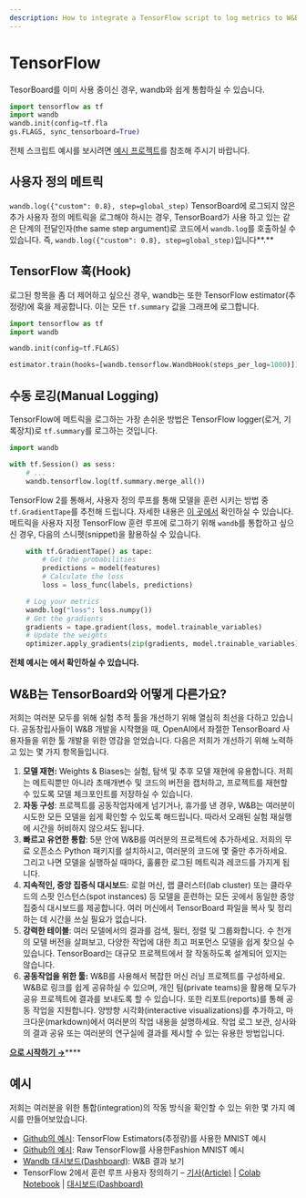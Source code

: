 ```yaml
---
description: How to integrate a TensorFlow script to log metrics to W&B
---
```


# TensorFlow

TesorBoard를 이미 사용 중이신 경우, wandb와 쉽게 통합하실 수 있습니다.

```python
import tensorflow as tf
import wandb
wandb.init(config=tf.fla
gs.FLAGS, sync_tensorboard=True)
```

전체 스크립트 예시를 보시려면 [예시 프로젝트](https://docs.wandb.com/examples)를 참조해 주시기 바랍니다.

##  **사용자 정의 메트릭**

  
`wandb.log({"custom": 0.8}, step=global_step)` TensorBoard에 로그되지 않은 추가 사용자 정의 메트릭을 로그해야 하시는 경우, TensorBoard가 사용 하고 있는 같은 단계의 전달인자\(the same step argument\)로 코드에서 `wandb.log`를 호출하실 수 있습니다. 즉, `wandb.log({"custom": 0.8}, step=global_step)`입니다**.**

## **TensorFlow 훅\(Hook\)**

로그된 항목을 좀 더 제어하고 싶으신 경우, wandb는 또한 TensorFlow estimator\(추정량\)에 훅을 제공합니다. 이는 모든 `tf.summary` 값을 그래프에 로그합니다.

```python
import tensorflow as tf
import wandb

wandb.init(config=tf.FLAGS)

estimator.train(hooks=[wandb.tensorflow.WandbHook(steps_per_log=1000)])
```

## **수동 로깅\(Manual Logging\)**

TensorFlow에 메트릭을 로그하는 가장 손쉬운 방법은 TensorFlow logger\(로거, 기록장치\)로 `tf.summary`를 로그하는 것입니다.

```python
import wandb

with tf.Session() as sess:
    # ...
    wandb.tensorflow.log(tf.summary.merge_all())
```

TensorFlow 2를 통해서, 사용자 정의 루프를 통해 모델을 훈련 시키는 방법 중 `tf.GradientTape`를 추천해 드립니다. 자세한 내용은 [이 곳에서](https://www.tensorflow.org/tutorials/customization/custom_training_walkthrough) 확인하실 수 있습니다. 메트릭을 사용자 지정 TensorFlow 훈련 루프에 로그하기 위해 `wandb`를 통합하고 싶으신 경우, 다음의 스니펫\(snippet\)을 활용하실 수 있습니다.

```python
    with tf.GradientTape() as tape:
        # Get the probabilities
        predictions = model(features)
        # Calculate the loss
        loss = loss_func(labels, predictions)

    # Log your metrics
    wandb.log("loss": loss.numpy())
    # Get the gradients
    gradients = tape.gradient(loss, model.trainable_variables)
    # Update the weights
    optimizer.apply_gradients(zip(gradients, model.trainable_variables))
```

 **전체 예시는 에서 확인하실 수 있습니다.**

## **W&B는 TensorBoard와 어떻게 다른가요?**

저희는 여러분 모두를 위해 실험 추적 툴을 개선하기 위해 열심히 최선을 다하고 있습니다. 공동창립사들이 W&B 개발을 시작했을 때, OpenAI에서 좌절한 TensorBoard 사용자들을 위한 툴 개발을 위한 영감을 얻었습니다. 다음은 저희가 개선하기 위해 노력하고 있는 몇 가지 항목들입니다.

1. **모델 재현:** Weights & Biases는 실험, 탐색 및 추후 모델 재현에 유용합니다. 저희는 메트릭뿐만 아니라 초매개변수 및 코드의 버전을 캡처하고, 프로젝트를 재현할 수 있도록 모델 체크포인트를 저장하실 수 있습니다.
2. **자동 구성**: 프로젝트를 공동작업자에게 넘기거나, 휴가를 낸 경우, W&B는 여러분이 시도한 모든 모델을 쉽게 확인할 수 있도록 해드립니다. 따라서 오래된 실험 재실행에 시간을 허비하지 않으셔도 됩니다.
3. **빠르고 유연한 통합**: 5분 안에 W&B를 여러분의 프로젝트에 추가하세요. 저희의 무료 오픈소스 Python 패키지를 설치하시고, 여러분의 코드에 몇 줄만 추가하세요. 그리고 나면 모델을 실행하실 때마다, 훌륭한 로그된 메트릭과 레코드를 가지게 됩니다.
4. **지속적인, 중앙 집중식 대시보드**: 로컬 머신, 랩 클러스터\(lab cluster\) 또는 클라우드의 스팟 인스턴스\(spot instances\) 등 모델을 훈련하는 모든 곳에서 동일한 중앙 집중식 대시보드를 제공합니다. 여러 머신에서 TensorBoard 파일을 복사 및 정리하는 데 시간을 쓰실 필요가 없습니다.
5. **강력한 테이블**: 여러 모델에서의 결과를 검색, 필터, 정렬 및 그룹화합니다. 수 천개의 모델 버전을 살펴보고, 다양한 작업에 대한 최고 퍼포먼스 모델을 쉽게 찾으실 수 있습니다. TensorBoard는 대규모 프로젝트에서 잘 작동하도록 설계되어 있지는 않습니다.
6.  **공동작업을 위한 툴:** W&B를 사용해서 복잡한 머신 러닝 프로젝트를 구성하세요. W&B로 링크를 쉽게 공유하실 수 있으며, 개인 팀\(private teams\)을 활용해 모두가 공유 프로젝트에 결과를 보내도록 할 수 있습니다. 또한 리포트\(reports\)를 통해 공동 작업을 지원합니다. 양방향 시각화\(interactive visualizations\)를 추가하고, 마크다운\(markdown\)에서 여러분의 작업 내용을 설명하세요. 작업 로그 보관, 상사와의 결과 공유 또는 여러분의 연구실에 결과를 제시할 수 있는 유용한 방법입니다.

  [**으로 시작하기 →**](http://app.wandb.ai/)\*\*\*\*

## **예시**

저희는 여러분을 위한 통합\(integration\)의 작동 방식을 확인할 수 있는 위한 몇 가지 예시를 만들어보았습니다.

* [Github의 예시](https://github.com/wandb/examples/blob/master/examples/tensorflow/tf-estimator-mnist/mnist.py): TensorFlow Estimators\(추정량\)를 사용한 MNIST 예시
* [Github의 예시](https://github.com/wandb/examples/blob/master/examples/tensorflow/tf-cnn-fashion/train.py): Raw TensorFlow를 사용한Fashion MNIST 예시
* [Wandb 대시보드\(Dashboard\)](https://app.wandb.ai/l2k2/examples-tf-estimator-mnist/runs/p0ifowcb): W&B 결과 보기
* TensorFlow 2에서 훈련 루프 사용자 정의하기 – [기사\(Article\)](https://www.wandb.com/articles/wandb-customizing-training-loops-in-tensorflow-2) \| [Colab Notebook](https://colab.research.google.com/drive/1JCpAbjkCFhYMT7LCQ399y35TS3jlMpvM) \| [대시보드\(Dashboard\)](https://app.wandb.ai/sayakpaul/custom_training_loops_tf)

